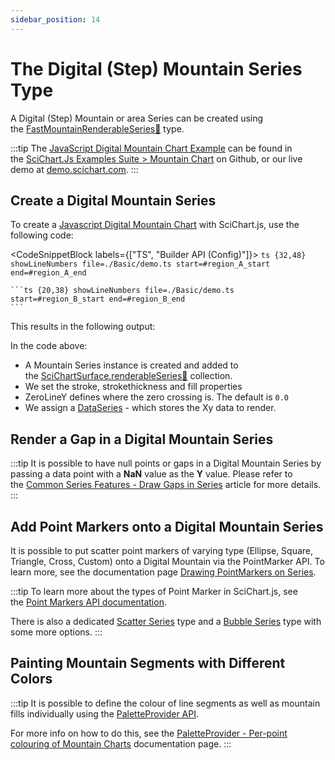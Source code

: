 ```yaml
---
sidebar_position: 14
---
```


# The Digital (Step) Mountain Series Type

A Digital (Step) Mountain or area Series can be created using the [FastMountainRenderableSeries:blue_book:](https://www.scichart.com/documentation/js/current/typedoc/classes/fastmountainrenderableseries.html) type.

:::tip
The [JavaScript Digital Mountain Chart Example](https://scichart.com/demo/javascript/digital-mountain-chart) can be found in the [SciChart.Js Examples Suite > Mountain Chart](https://github.com/ABTSoftware/SciChart.JS.Examples/tree/master/Examples/src/components/Examples/Charts2D/BasicChartTypes/DigitalMountainChart) on Github, or our live demo at [demo.scichart.com](https://scichart.com/demo/javascript/digital-mountain-chart).
:::

<ChartFromSciChartDemo
    src="https://www.scichart.com/demo/iframe/digital-mountain-chart"
    title="Digital Mountain Series Chart"
/>

## Create a Digital Mountain Series

To create a [Javascript Digital Mountain Chart](https://scichart.com/demo/javascript-digital-mountain-chart) with SciChart.js, use the following code:

<CodeSnippetBlock labels={["TS", "Builder API (Config)"]}>
    ```ts {32,48} showLineNumbers file=./Basic/demo.ts start=#region_A_start end=#region_A_end
    ```

    ```ts {20,38} showLineNumbers file=./Basic/demo.ts start=#region_B_start end=#region_B_end
    ```
</CodeSnippetBlock>

This results in the following output:

<LiveDocSnippet name="./Basic/demo" />

In the code above:

*   A Mountain Series instance is created and added to the [SciChartSurface.renderableSeries:blue_book:](https://www.scichart.com/documentation/js/current/typedoc/classes/scichartsurface.html#renderableseries) collection.
*   We set the stroke, strokethickness and fill properties
*   ZeroLineY defines where the zero crossing is. The default is `0.0`
*   We assign a [DataSeries](/2d-charts/chart-types/data-series-api/data-series-api-overview) - which stores the Xy data to render.

## Render a Gap in a Digital Mountain Series

:::tip
It is possible to have null points or gaps in a Digital Mountain Series by passing a data point with a **NaN** value as the **Y** value. Please refer to the [Common Series Features - Draw Gaps in Series](/2d-charts/chart-types/common-series-apis/drawing-gaps) article for more details.
:::

## Add Point Markers onto a Digital Mountain Series

It is possible to put scatter point markers of varying type (Ellipse, Square, Triangle, Cross, Custom) onto a Digital Mountain via the PointMarker API. To learn more, see the documentation page [Drawing PointMarkers on Series](/2d-charts/chart-types/common-series-apis/drawing-point-markers).

:::tip
To learn more about the types of Point Marker in SciChart.js, see the [Point Markers API documentation](/2d-charts/chart-types/common-series-apis/drawing-point-markers).

There is also a dedicated [Scatter Series](/2d-charts/chart-types/xy-scatter-renderable-series) type and a [Bubble Series](/2d-charts/chart-types/fast-bubble-renderable-series) type with some more options.
:::

## Painting Mountain Segments with Different Colors

:::tip
It is possible to define the colour of line segments as well as mountain fills individually using the [PaletteProvider API](/2d-charts/chart-types/palette-provider-api/palette-provider-api-overview).

For more info on how to do this, see the [PaletteProvider - Per-point colouring of Mountain Charts](/2d-charts/chart-types/palette-provider-api/fast-mountain-renderable-series) documentation page.
:::
